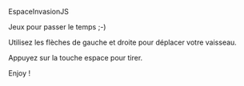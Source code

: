 EspaceInvasionJS

Jeux pour passer le temps ;-)

Utilisez les flèches de gauche et droite pour déplacer votre vaisseau.

Appuyez sur la touche espace pour tirer.

Enjoy !
